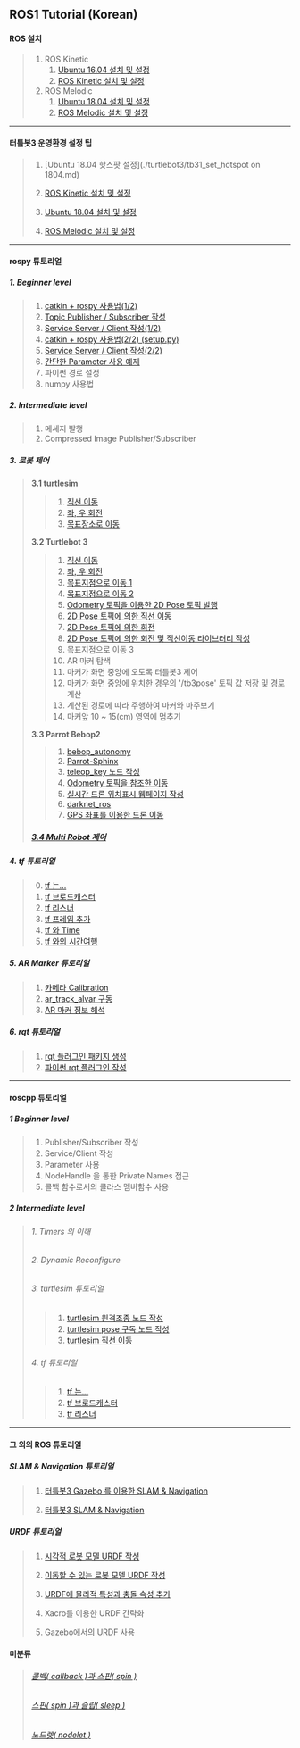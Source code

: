 ## ROS1 Tutorial (Korean)

#### ROS 설치


>1. ROS Kinetic
>     1. [Ubuntu 16.04 설치 및 설정](./ubuntu/install_ubuntu_1604_lts.md) 
>     2. [ROS Kinetic 설치 및 설정](./install_n_config/install_ROS_Kinetic.md) 
>2. ROS Melodic
>     1. [Ubuntu 18.04 설치 및 설정](./ubuntu/install_ubuntu_1804_lts.md) 
>     2. [ROS Melodic 설치 및 설정](./install_n_config/install_ROS_Melodic.md) 

---


#### 터틀봇3  운영환경 설정 팁


>  1. [Ubuntu 18.04 핫스팟 설정](./turtlebot3/tb31_set_hotspot on 1804.md) 
>  2. [ROS Kinetic 설치 및 설정](./install_n_config/install_ROS_Kinetic.md) 
>
>  1. [Ubuntu 18.04 설치 및 설정](./ubuntu/install_ubuntu_1804_lts.md) 
>  2. [ROS Melodic 설치 및 설정](./install_n_config/install_ROS_Melodic.md) 

---


####  rospy 튜토리얼

##### 1. Beginner level

>1. [catkin + rospy 사용법(1/2)](./rospy/rospy_1_How2UsePythonWithCatkin_1.md) 
>2. [Topic Publisher / Subscriber 작성](./rospy/rospy_2_WritingSimplePubSub.md) 
>3. [Service Server / Client 작성(1/2)](./rospy/rospy_3_WritingServiceServerClient1.md) 
>4. [catkin + rospy 사용법(2/2) (setup.py)](./rospy/rospy_4_How2UsePythonWithCatkin_2.md) 
>5. [Service Server / Client 작성(2/2)](./rospy/rospy_5_WritingServiceServerClient2.md) 
>6. [간단한 Parameter 사용 예제](./rospy/rospy_6_How2UseParameter.md) 
>7. 파이썬 경로 설정 
>8. numpy 사용법

##### 2. Intermediate level
>1. 메세지 발행
>2. Compressed Image Publisher/Subscriber

##### 3. 로봇 제어
>**3.1 turtlesim**
>
>>1. [직선 이동](./rospy/mv_tutle_1_MoveInStraightLine.md) 
>>2. [좌, 우 회전](./rospy/mv_tutle_2_RotateLeftRight.md) 
>>3. [목표장소로 이동](./rospy/mv_tutle_3_Go2Goal.md) 
>
>**3.2 Turtlebot 3**
>
>>1. [직선 이동](./rospy/turtlebot3/tb3_1_Move_in_Straight_Line.md) 
>>2. [좌, 우 회전](./rospy/turtlebot3/tb3_2_Rotate_Left_n_Right.md) 
>>3. [목표지점으로 이동 1](./rospy/turtlebot3/tb3_3_Go2Goal.md) 
>>4. [목표지점으로 이동 2](./rospy/turtlebot3/tb3_4_GoToGoal.md) 
>>5. [Odometry 토픽을 이용한 2D Pose 토픽 발행](./rospy/turtlebot3/tb3_5_Sub_Odom_Pub_Pose2D.md)
>>6. [2D Pose 토픽에 의한 직선 이동](./rospy/turtlebot3/tb3_6_Straight_by_Pose2D.md)
>>7. [2D Pose 토픽에 의한 회전](./rospy/turtlebot3/tb3_7_Rotate_by_Pose2D.md)
>>8. [2D Pose 토픽에 의한 회전 및 직선이동 라이브러리 작성](./rospy/turtlebot3/tb3_8_Rotate_n_Straight_Library.md)
>>9. 목표지점으로 이동 3
>>10. AR 마커 탐색
>>11. 마커가 화면 중앙에 오도록 터틀봇3 제어 
>>12. 마커가 화면 중앙에 위치한 경우의 '/tb3pose' 토픽 값 저장 및 경로 계산
>>13. 계산된 경로에 따라 주행하여 마커와 마주보기
>>14. 마커앞 10 ~ 15(cm) 영역에 멈추기
>
>**3.3 Parrot Bebop2**
>
>>1. [bebop_autonomy](./rospy/bebop2/bb2_1_bebop_autonomy.md) 
>>2. [Parrot-Sphinx](./rospy/bebop2/bb2_2_parrot_sphinx.md) 
>>3. [teleop_key 노드 작성](./rospy/bebop2/bb2_3_teleop_key.md)
>>4. [Odometry 토픽을 참조한 이동](./rospy/bebop2/bb2_4_move_by_odom.md)
>>5. [실시간 드론 위치표시 웹페이지 작성](./rospy/bebop2/bb2_5_mark_bebop2_on_web.md) 
>>6. [darknet_ros](./darknetROS/darknet_ros_1_install_n_example.md)
>>7. [GPS 좌표를 이용한 드론 이동](./rospy/bebop2/bb2_6_move_by_gps.md)
>
>##### [3.4 Multi Robot 제어](./multimaster_fkie/multimaster_fkie.md)

##### 4. tf 튜토리얼
>0. [tf 는...](./rospy/tf_0_Instroduction.md)
>1. [tf 브로드캐스터](./rospy/tf_1_broadcaster.md)
>2. [tf 리스너](./rospy/tf_2_listener.md)
>3. [tf 프레임 추가](./rospy/tf_3_adding_frame.md)
>4. [tf 와 Time](./rospy/tf_4_tf_n_time.md)
>5. [tf 와의 시간여행](./rospy/tf_3_adding_frame.md)

##### 5. AR Marker 튜토리얼
>1. [카메라 Calibration](./camera_calibration/how_to_calibrate_monocular_camera.md)
>2. [ar_track_alvar 구동](./rospy/ar_1_ar_track_alvar.md)
>3. [ AR 마커 정보 해석](./rospy/ar_2_analysis_marker.md)

##### 6. rqt 튜토리얼
>1. [rqt 플러그인 패키지 생성](./rospy/rqt_1_create_rqt_plugin_pkg.md)
>2. [파이썬 rqt 플러그인 작성](./rospy/rqt_2_writing_python_plugin.md)

---

#### roscpp 튜토리얼

##### 1 Beginner level
>1. Publisher/Subscriber 작성
>2. Service/Client 작성
>3. Parameter 사용
>4. NodeHandle 을 통한 Private Names 접근
>5. 콜백 함수로서의 클라스 멤버함수 사용

##### 2 Intermediate level
>###### 1. Timers 의 이해
>
>###### 2. Dynamic Reconfigure
>
>###### 3. turtlesim 튜토리얼
>
>>1. [turtlesim 원격조종 노드 작성](./roscpp/ts1_teleop_turtlesim.md)
>>2. [turtlesim pose 구독 노드 작성](./roscpp/ts2_sub_turtlesim_pose.md)
>>3. [turtlesim 직선 이동](./roscpp/ts3_straight_move_turtlesim.md)
>
>###### 4. tf 튜토리얼
>
>>1. [tf 는... ](./roscpp/tf_1_Instroduction.md)
>>2. [tf 브로드캐스터](./roscpp/tf_2_broadcaster.md)
>>3. [tf 리스너](./roscpp/tf_3_listener.md)

---

#### 그 외의 ROS 튜토리얼
##### SLAM & Navigation 튜토리얼

>1. [터틀봇3 Gazebo 를 이용한 SLAM & Navigation](./slam_n_nav/)
>
>2. [터틀봇3 SLAM & Navigation](./slam_n_nav/)

##### URDF 튜토리얼

>1. [시각적 로봇 모델 URDF 작성](./urdf/urdf_1_building_visual_robot_model.md)
>
>2. [이동할 수 있는 로봇 모델 URDF 작성](./urdf/urdf_2_building_movable_robot_model.md)
>
>3. [URDF에 물리적 특성과 충돌 속성 추가](./urdf/urdf_3_adding_physical_n_collision.md)
>
>4. Xacro를 이용한 URDF 간략화
>
>5. Gazebo에서의 URDF 사용

   

#### 미분류

>###### [콜백( callback )과 스핀( spin )](./roscpp/callback_n_spin.md)
>
>###### [스핀( spin )과 슬립( sleep )](./roscpp/spin_n_sleep.md)
>
>###### [노드렛( nodelet )](./roscpp/nodelet.md)